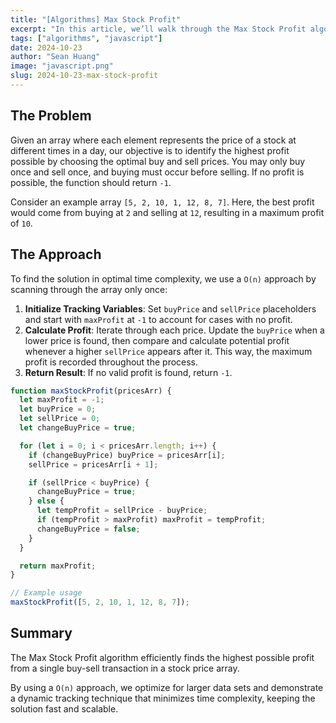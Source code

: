 ```yaml
---
title: "[Algorithms] Max Stock Profit"
excerpt: "In this article, we’ll walk through the Max Stock Profit algorithm, which helps determine the maximum profit achievable from buying and selling a stock in a single day based on its changing prices. This common algorithm problem often appears in technical interviews and requires a mix of array handling and optimization techniques."
tags: ["algorithms", "javascript"]
date: 2024-10-23
author: "Sean Huang"
image: "javascript.png"
slug: 2024-10-23-max-stock-profit
---
```


## The Problem

Given an array where each element represents the price of a stock at different times in a day, our objective is to identify the highest profit possible by choosing the optimal buy and sell prices. You may only buy once and sell once, and buying must occur before selling. If no profit is possible, the function should return `-1`.

Consider an example array `[5, 2, 10, 1, 12, 8, 7]`. Here, the best profit would come from buying at `2` and selling at `12`, resulting in a maximum profit of `10`.

## The Approach

To find the solution in optimal time complexity, we use a `O(n)` approach by scanning through the array only once:

1. **Initialize Tracking Variables**: Set `buyPrice` and `sellPrice` placeholders and start with `maxProfit` at `-1` to account for cases with no profit.
2. **Calculate Profit**: Iterate through each price. Update the `buyPrice` when a lower price is found, then compare and calculate potential profit whenever a higher `sellPrice` appears after it. This way, the maximum profit is recorded throughout the process.
3. **Return Result**: If no valid profit is found, return `-1`.

```javascript
function maxStockProfit(pricesArr) {
  let maxProfit = -1;
  let buyPrice = 0;
  let sellPrice = 0;
  let changeBuyPrice = true;

  for (let i = 0; i < pricesArr.length; i++) {
    if (changeBuyPrice) buyPrice = pricesArr[i];
    sellPrice = pricesArr[i + 1];

    if (sellPrice < buyPrice) {
      changeBuyPrice = true;
    } else {
      let tempProfit = sellPrice - buyPrice;
      if (tempProfit > maxProfit) maxProfit = tempProfit;
      changeBuyPrice = false;
    }
  }

  return maxProfit;
}

// Example usage
maxStockProfit([5, 2, 10, 1, 12, 8, 7]);
```

## Summary

The Max Stock Profit algorithm efficiently finds the highest possible profit from a single buy-sell transaction in a stock price array.

By using a `O(n)` approach, we optimize for larger data sets and demonstrate a dynamic tracking technique that minimizes time complexity, keeping the solution fast and scalable.
